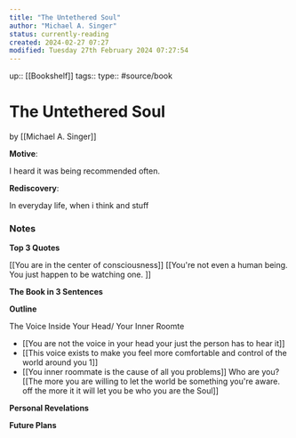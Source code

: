 ```yaml
---
title: "The Untethered Soul"
author: "Michael A. Singer"
status: currently-reading
created: 2024-02-27 07:27
modified: Tuesday 27th February 2024 07:27:54
---
```

up:: [[Bookshelf]]
tags::
type:: #source/book

# The Untethered Soul
by [[Michael A. Singer]]

**Motive**:
<!-- What motivated you to read this book? -->
 I heard it was being recommended often.

**Rediscovery**:
<!-- In what situation would anticipate applying the contents of this book to your life?-->
In everyday life, when i think and stuff

### Notes
**Top 3 Quotes**
<!-- Top 3 Quotes -->
[[You are in the center of consciousness]]
[[You're not even a human being. You just happen to be watching one. ]]

**The Book in 3 Sentences**
<!-- No more than a couple paragraphs summarizing this BOOK -->


**Outline**
<!-- Atomic Notes Permanent notes from this books -->
The Voice Inside Your Head/ Your Inner Roomte
- [[You are not the voice in your head your just the person has to hear it]]
- [[This voice exists to make you feel more comfortable and control of the world around you 1]]
- [[You inner roommate is the cause of all you problems]]
Who are you?
[[The more you are willing to let the world be something you're aware. off the more it it will let you be who you are the Soul]]


**Personal Revelations**
<!-- Connections and insights to your own life -->


**Future Plans**
<!-- How to convert this new knowledge into actions into your own life -->
